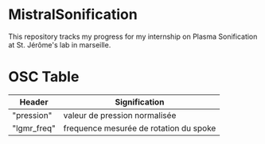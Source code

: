 # MistralSonification

This repository tracks my progress for my internship on Plasma Sonification at St. Jérôme's lab in marseille.

# OSC Table


| Header | Signification |
| ------ | ------------- |
| "pression" | valeur de pression normalisée |
| "lgmr_freq" | frequence mesurée de rotation du spoke |

